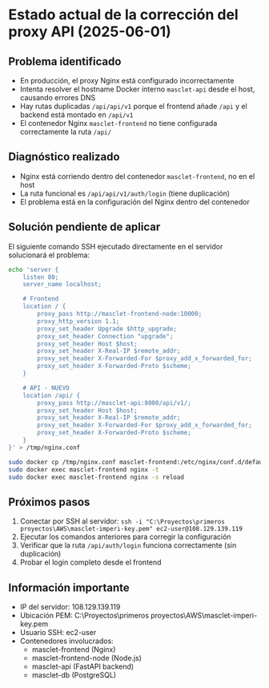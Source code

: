 # Estado actual de la corrección del proxy API (2025-06-01)

## Problema identificado
- En producción, el proxy Nginx está configurado incorrectamente
- Intenta resolver el hostname Docker interno `masclet-api` desde el host, causando errores DNS
- Hay rutas duplicadas `/api/api/v1` porque el frontend añade `/api` y el backend está montado en `/api/v1`
- El contenedor Nginx `masclet-frontend` no tiene configurada correctamente la ruta `/api/`

## Diagnóstico realizado
- Nginx está corriendo dentro del contenedor `masclet-frontend`, no en el host
- La ruta funcional es `/api/api/v1/auth/login` (tiene duplicación)
- El problema está en la configuración del Nginx dentro del contenedor

## Solución pendiente de aplicar
El siguiente comando SSH ejecutado directamente en el servidor solucionará el problema:

```bash
echo 'server {
    listen 80;
    server_name localhost;

    # Frontend
    location / {
        proxy_pass http://masclet-frontend-node:10000;
        proxy_http_version 1.1;
        proxy_set_header Upgrade $http_upgrade;
        proxy_set_header Connection "upgrade";
        proxy_set_header Host $host;
        proxy_set_header X-Real-IP $remote_addr;
        proxy_set_header X-Forwarded-For $proxy_add_x_forwarded_for;
        proxy_set_header X-Forwarded-Proto $scheme;
    }

    # API - NUEVO
    location /api/ {
        proxy_pass http://masclet-api:8000/api/v1/;
        proxy_set_header Host $host;
        proxy_set_header X-Real-IP $remote_addr;
        proxy_set_header X-Forwarded-For $proxy_add_x_forwarded_for;
        proxy_set_header X-Forwarded-Proto $scheme;
    }
}' > /tmp/nginx.conf

sudo docker cp /tmp/nginx.conf masclet-frontend:/etc/nginx/conf.d/default.conf
sudo docker exec masclet-frontend nginx -t
sudo docker exec masclet-frontend nginx -s reload
```

## Próximos pasos
1. Conectar por SSH al servidor: `ssh -i "C:\Proyectos\primeros proyectos\AWS\masclet-imperi-key.pem" ec2-user@108.129.139.119`
2. Ejecutar los comandos anteriores para corregir la configuración
3. Verificar que la ruta `/api/auth/login` funciona correctamente (sin duplicación)
4. Probar el login completo desde el frontend

## Información importante
- IP del servidor: 108.129.139.119
- Ubicación PEM: C:\Proyectos\primeros proyectos\AWS\masclet-imperi-key.pem
- Usuario SSH: ec2-user
- Contenedores involucrados:
  - masclet-frontend (Nginx)
  - masclet-frontend-node (Node.js)
  - masclet-api (FastAPI backend)
  - masclet-db (PostgreSQL)
